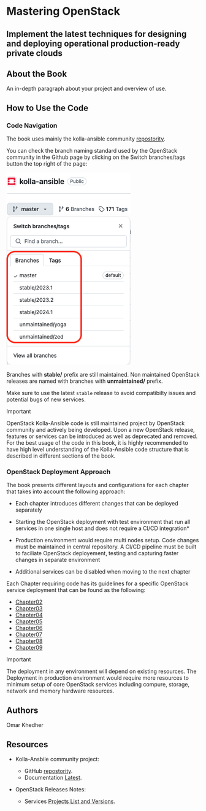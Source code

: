 # Mastering OpenStack
## Implement the latest techniques for designing and deploying operational production-ready private clouds

## About the Book

An in-depth paragraph about your project and overview of use.


## How to Use the Code

### Code Navigation

The book uses mainly the kolla-ansible community [repostority](https://github.com/openstack/kolla-ansible).

You can check the branch naming standard used by the OpenStack community in the Github page by clicking on the Switch branches/tags button the top right of the page:

![Branch Naming](Chapter02/IMG/Branches-Names-Standards.png)

Branches with **stable/** prefix are still maintained. Non maintained OpenStack releases are named with branches with **unmaintained/** prefix.

Make sure to use the latest `stable` release to avoid compatibilty issues and potential bugs of new services.



> [!IMPORTANT]
> OpenStack Kolla-Ansible  code is still maintained project by OpenStack community and actively being developed. Upon a new OpenStack release, features or services can be introduced as well as deprecated and removed. For the best usage of the code in this book, it is highly recommended to have high level understanding of the Kolla-Ansible code structure that is described in different sections of the book.  



### OpenStack Deployment Approach 

The book presents different layouts and configurations for each chapter that takes into account the following approach:

- Each chapter introduces different changes that can be deployed separately

- Starting the OpenStack deployment with test environment that  run all services in one single host and does not require a CI/CD integration*

- Production environment would require multi nodes setup. Code changes must be maintained in central repository. A CI/CD pipeline must be built to faciliate OpenStack deployement, testing and capturing faster changes in separate environment 

- Additional services can be disabled when moving to the next chapter


Each Chapter requiring code has its guidelines for a specific OpenStack service deployment that can be found as the following:

- [Chapter02](https://github.com/PacktPublishing/Mastering-OpenStack-Third-Edition/tree/main/Chapter02)
- [Chapter03](https://github.com/PacktPublishing/Mastering-OpenStack-Third-Edition/tree/main/Chapter03)
- [Chapter04](https://github.com/PacktPublishing/Mastering-OpenStack-Third-Edition/tree/main/Chapter04)
- [Chapter05](https://github.com/PacktPublishing/Mastering-OpenStack-Third-Edition/tree/main/Chapter05)
- [Chapter06](https://github.com/PacktPublishing/Mastering-OpenStack-Third-Edition/tree/main/Chapter06)
- [Chapter07](https://github.com/PacktPublishing/Mastering-OpenStack-Third-Edition/tree/main/Chapter07)
- [Chapter08](https://github.com/PacktPublishing/Mastering-OpenStack-Third-Edition/tree/main/Chapter08)
- [Chapter09](https://github.com/PacktPublishing/Mastering-OpenStack-Third-Edition/tree/main/Chapter09)





> [!IMPORTANT]
> The deployment in any environment will depend on existing resources. The Deployment in production environment would require more resources to minimum setup of core OpenStack services including compure, storage, network and memory hardware resources.


## Authors

Omar Khedher



## Resources

* Kolla-Ansbile community project: 
    * GitHub [repostority](https://github.com/openstack/kolla-ansible).
    * Documentation [Latest](https://docs.openstack.org/kolla-ansible/latest/).

* OpenStack Releases Notes:
    * Services [Projects List and Versions](https://releases.openstack.org/dalmatian/index.html).